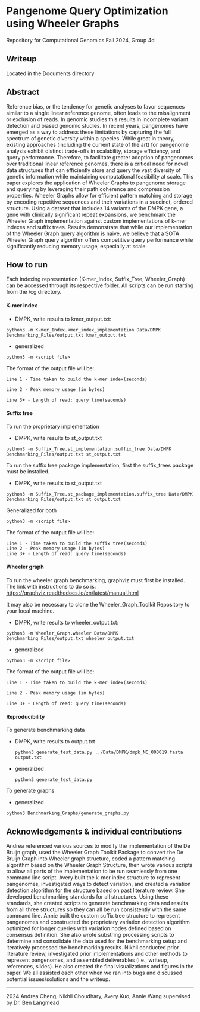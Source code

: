 
# Pangenome Query Optimization using Wheeler Graphs
Repository for Computational Genomics Fall 2024, Group 4d

## Writeup 
Located in the Documents directory 

## Abstract
Reference bias, or the tendency for genetic analyses to favor sequences similar to a single linear reference genome, often leads to the misalignment or exclusion of reads. In genomic studies this results in incomplete variant detection and biased genomic studies. In recent years, pangenomes have emerged as a way to address these limitations by capturing the full spectrum of genetic diversity within a species. While great in theory, existing approaches (including the current state of the art) for pangenome analysis exhibit distinct trade-offs in scalability, storage efficiency, and query performance. Therefore, to facilitate greater adoption of pangenomes over traditional linear reference genomes, there is a critical need for novel data structures that can efficiently store and query the vast diversity of genetic information while maintaining computational feasibility at scale. This paper explores the application of Wheeler Graphs to pangenome storage and querying by leveraging their path coherence and compression properties. Wheeler Graphs allow for efficient pattern matching and storage by encoding repetitive sequences and their variations in a succinct, ordered structure. Using a dataset that includes 14 variants of the DMPK gene, a gene with clinically significant repeat expansions, we benchmark the Wheeler Graph implementation against custom implementations of k-mer indexes and suffix trees. Results demonstrate that while our implementation of the Wheeler Graph query algorithm is naive, we believe that a SOTA Wheeler Graph query algorithm offers competitive query performance while significantly reducing memory usage, especially at scale.


## How to run
Each indexing representation (K-mer_Index, Suffix_Tree, Wheeler_Graph) can be accessed through its respective folder. All scripts can be run starting from the /cg directory.

#### K-mer index
- DMPK, write results to kmer_output.txt:
```
python3 -m K-mer_Index.kmer_index_implementation Data/DMPK Benchmarking_Files/output.txt kmer_output.txt
```
- generalized
```
python3 -m <script file>
```
The format of the output file will be:
```
Line 1 - Time taken to build the k-mer index(seconds)

Line 2 - Peak memory usage (in bytes)

Line 3+ - Length of read: query time(seconds)
```

#### Suffix tree
To run the proprietary implementation
- DMPK, write results to st_output.txt
```
python3 -m Suffix_Tree.st_implementation.suffix_tree Data/DMPK Benchmarking_Files/output.txt st_output.txt
```
To run the suffix tree package implementation, first the suffix_trees package must be installed.
- DMPK, write results to st_output.txt
```
python3 -m Suffix_Tree.st_package_implementation.suffix_tree Data/DMPK Benchmarking_Files/output.txt st_output.txt
```
Generalized for both
```
python3 -m <script file>
```
The format of the output file will be: 
```
Line 1 - Time taken to build the suffix tree(seconds)
Line 2 - Peak memory usage (in bytes)
Line 3+ - Length of read: query time(seconds)
```

#### Wheeler graph
To run the wheeler graph benchmarking, graphviz must first be installed. The link with instructions to do so is: https://graphviz.readthedocs.io/en/latest/manual.html

It may also be necessary to clone the Wheeler_Graph_Toolkit Repository to your local machine. 

- DMPK, write results to wheeler_output.txt:
```
python3 -m Wheeler_Graph.wheeler Data/DMPK Benchmarking_Files/output.txt wheeler_output.txt
```
- generalized
```
python3 -m <script file>
```
The format of the output file will be:
```
Line 1 - Time taken to build the k-mer index(seconds)

Line 2 - Peak memory usage (in bytes)

Line 3+ - Length of read: query time(seconds)
```

#### Reproducibility
To generate benchmarking data

- DMPK, write results to output.txt
  ```
  python3 generate_test_data.py ../Data/DMPK/dmpk_NC_000019.fasta output.txt
  ```
- generalized
  ```
  python3 generate_test_data.py
  ```

To generate graphs

- generalized
```
python3 Benchmarking_Graphs/generate_graphs.py
```

## Acknowledgements & individual contributions
Andrea referenced various sources to modify the implementation of the De Bruijn graph, used the Wheeler Graph Toolkit Package to convert the De Bruijn Graph into Wheeler graph structure, coded a pattern matching algorithm based on the Wheeler Graph Structure, then wrote various scripts to allow all parts of the implementation to be run seamlessly from one command line script. Avery built the k-mer index structure to represent pangenomes, investigated ways to detect variation, and created a variation detection algorithm for the structure based on past literature review. She developed benchmarking standards for all structures. Using these standards, she created scripts to generate benchmarking data and results from all three structures so they can all be run consistently with the same command line. Annie built the custom suffix tree structure to represent pangenomes and constructed the proprietary variation detection algorithm optimized for longer queries with variation nodes defined based on consensus definition. She also wrote substring processing scripts to determine and consolidate the data used for the benchmarking setup and iteratively processed the benchmarking results. Nikhil conducted prior literature review, investigated prior implementations and other methods to represent pangenomes, and assembled deliverables (i.e., writeup, references, slides). He also created the final visualizations and figures in the paper. We all assisted each other when we ran into bugs and discussed potential issues/solutions and the writeup. 


---
2024 Andrea Cheng, Nikhil Choudhary, Avery Kuo, Annie Wang supervised by Dr. Ben Langmead
